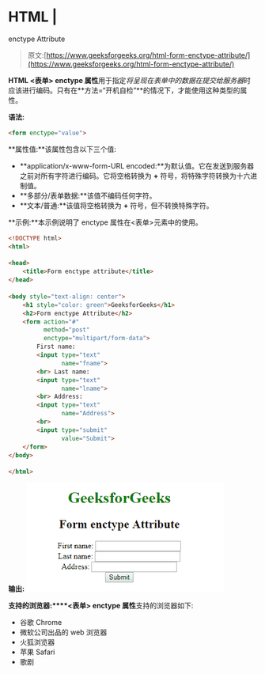 # HTML |

<form>enctype Attribute

> 原文:[https://www.geeksforgeeks.org/html-form-enctype-attribute/](https://www.geeksforgeeks.org/html-form-enctype-attribute/)

**HTML <表单> enctype 属性**用于指定*将呈现在表单中的数据在提交给服务器*时应该进行编码。只有在**方法=“开机自检”**的情况下，才能使用这种类型的属性。

**语法:**

```html
<form enctype="value"> 
```

**属性值:**该属性包含以下三个值:

*   **application/x-www-form-URL encoded:**为默认值。它在发送到服务器之前对所有字符进行编码。它将空格转换为 **+** 符号，将特殊字符转换为十六进制值。
*   **多部分/表单数据:**该值不编码任何字符。
*   **文本/普通:**该值将空格转换为 **+** 符号，但不转换特殊字符。

**示例:**本示例说明了 enctype 属性在<表单>元素中的使用。

```html
<!DOCTYPE html>
<html>

<head>
    <title>Form enctype attribute</title>
</head>

<body style="text-align: center">
    <h1 style="color: green">GeeksforGeeks</h1>
    <h2>Form enctype Attribute</h2>
    <form action="#"
          method="post" 
          enctype="multipart/form-data">
        First name:
        <input type="text" 
               name="fname">
        <br> Last name:
        <input type="text"
               name="lname">
        <br> Address:
        <input type="text" 
               name="Address">
        <br>
        <input type="submit"
               value="Submit">
    </form>
</body>

</html>
```

**输出:**
![](img/714a98a4c7019d29407b8169b9313d46.png)

**支持的浏览器:****<表单> enctype 属性**支持的浏览器如下:

*   谷歌 Chrome
*   微软公司出品的 web 浏览器
*   火狐浏览器
*   苹果 Safari
*   歌剧

</form>